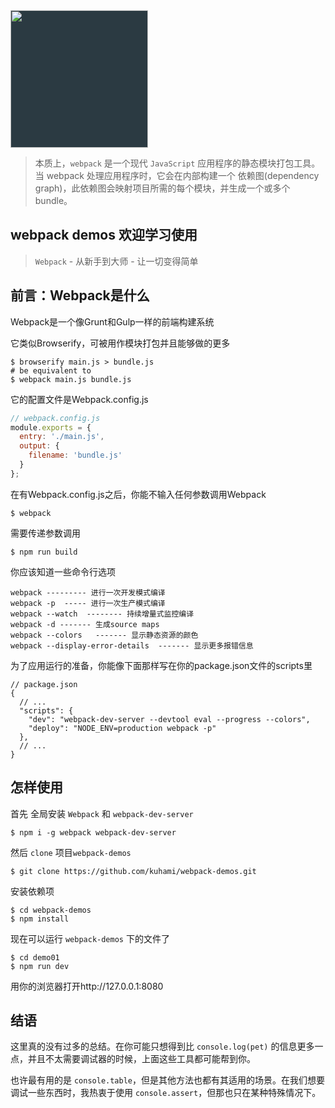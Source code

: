 <img style="width:220px;background:#2B3A42" src="https://webpack.docschina.org/e0b5805d423a4ec9473ee315250968b2.svg">

>  本质上，`webpack` 是一个现代 `JavaScript` 应用程序的静态模块打包工具。当 webpack 处理应用程序时，它会在内部构建一个 依赖图(dependency graph)，此依赖图会映射项目所需的每个模块，并生成一个或多个 bundle。

## webpack demos 欢迎学习使用
> `Webpack` - 从新手到大师 - 让一切变得简单

## 前言：Webpack是什么
 
 Webpack是一个像Grunt和Gulp一样的前端构建系统
 
 它类似Browserify，可被用作模块打包并且能够做的更多
 
 ```
 $ browserify main.js > bundle.js
 # be equivalent to
 $ webpack main.js bundle.js
 ```
 它的配置文件是Webpack.config.js
 ```js
 // webpack.config.js
 module.exports = {
   entry: './main.js',
   output: {
     filename: 'bundle.js'
   }
 };
 ```
 在有Webpack.config.js之后，你能不输入任何参数调用Webpack
 ```
 $ webpack
 ```
 需要传递参数调用
 ```npm
 $ npm run build
 ```
 你应该知道一些命令行选项
 ```
 webpack --------- 进行一次开发模式编译　　　　
 webpack -p  ----- 进行一次生产模式编译
 webpack --watch  -------- 持续增量式监控编译
 webpack -d ------- 生成source maps
 webpack --colors   ------- 显示静态资源的颜色
 webpack --display-error-details  ------- 显示更多报错信息
 ```
 为了应用运行的准备，你能像下面那样写在你的package.json文件的scripts里
 ```
 // package.json
 {
   // ...
   "scripts": {
     "dev": "webpack-dev-server --devtool eval --progress --colors",
     "deploy": "NODE_ENV=production webpack -p"
   },
   // ...
 }
 ```
## 怎样使用
 
 首先 全局安装 `Webpack` 和 `webpack-dev-server`
 
 ``` npm
 $ npm i -g webpack webpack-dev-server
 ```
 然后 `clone` 项目`webpack-demos`
 
 ```npm
 $ git clone https://github.com/kuhami/webpack-demos.git
 ```
 安装依赖项
 ```npm
 $ cd webpack-demos
 $ npm install
 ```
 现在可以运行 `webpack-demos` 下的文件了
 ```
 $ cd demo01
 $ npm run dev
 ```
 用你的浏览器打开http://127.0.0.1:8080
 
## 结语

这里真的没有过多的总结。在你可能只想得到比 `console.log(pet)` 的信息更多一点，并且不太需要调试器的时候，上面这些工具都可能帮到你。

也许最有用的是 `console.table`，但是其他方法也都有其适用的场景。在我们想要调试一些东西时，我热衷于使用 `console.assert`，但那也只在某种特殊情况下。







